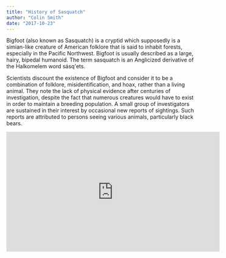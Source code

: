 ```yaml
---
title: "History of Sasquatch"
author: "Colin Smith"
date: "2017-10-23"
---
```


Bigfoot (also known as Sasquatch) is a cryptid which supposedly is a simian-like creature of American folklore that is said to inhabit forests, especially in the Pacific Northwest. Bigfoot is usually described as a large, hairy, bipedal humanoid. The term sasquatch is an Anglicized derivative of the Halkomelem word sásq'ets.

Scientists discount the existence of Bigfoot and consider it to be a combination of folklore, misidentification, and hoax, rather than a living animal. They note the lack of physical evidence after centuries of investigation, despite the fact that numerous creatures would have to exist in order to maintain a breeding population. A small group of investigators are sustained in their interest by occasional new reports of sightings. Such reports are attributed to persons seeing various animals, particularly black bears.

<iframe width="560" height="315" src="https://www.youtube.com/embed/lOxuRIfFs0w" frameborder="0" allowfullscreen></iframe>